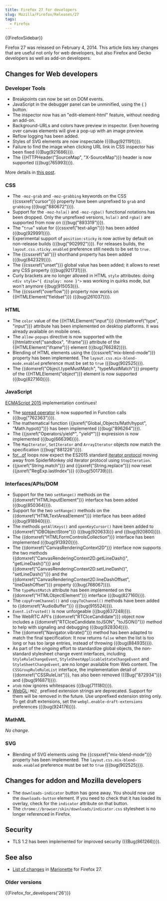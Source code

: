 ```yaml
---
title: Firefox 27 for developers
slug: Mozilla/Firefox/Releases/27
tags:
  - Firefox
---
```


{{FirefoxSidebar}}

Firefox 27 was released on February 4, 2014. This article lists key changes that are useful not only for web developers, but also Firefox and Gecko developers as well as add-on developers.

## Changes for Web developers

### Developer Tools

- Breakpoints can now be set on DOM events.
- JavaScript in the debugger panel can be unminified, using the { } button.
- The inspector now has an "edit-element-html" feature, without needing an add-on.
- Background-URLs and colors have preview in inspector. Even hovering over canvas elements will give a pop-up with an image preview.
- Reflow logging has been added.
- Styles of SVG elements are now inspectable ({{Bug(921191)}}).
- Failure to find the image when clicking URL link in CSS inspector has been fixed ({{Bug(921686)}}).
- The {{HTTPHeader("SourceMap", "X-SourceMap")}} header is now supported ({{bug(765993)}}).

More details in [this post](https://hacks.mozilla.org/2013/11/firefox-developer-tools-episode-27-edit-as-html-codemirror-more/).

### CSS

- The `-moz-grab` and `-moz-grabbing` keywords on the CSS {{cssxref("cursor")}} property have been unprefixed to `grab` and `grabbing` ({{bug("880672")}}).
- Support for the `-moz-hsla()` and `-moz-rgba()` functional notations has been dropped. Only the unprefixed versions, `hsla()` and `rgba()` are supported from now on ({{bug("893319")}}).
- The "`true`" value for {{cssxref("text-align")}} has been added ({{bug(929991)}}).
- Experimental support of `position:sticky` is now active by default on non-release builds ({{bug("902992")}}). For releases builds, the `layout.css.sticky.enabled` preference still needs to be set to `true.`
- The {{cssxref("all")}} shorthand property has been added ({{bug(842329)}}).
- The {{cssxref("unset")}} global value has been added; it allows to reset any CSS property ({{bug(921731)}}).
- Curly brackets are no longer allowed in HTML `style` attributes: doing `<div style="{ display: none }">` was working in quirks mode, but won't anymore {{bug(915053)}}.
- The {{cssxref("overflow")}} property now works on {{HTMLElement("fieldset")}} ({{bug(261037)}}).

### HTML

- The `color` value of the {{HTMLElement("input")}} {{htmlattrxref("type", "input")}} attribute has been implemented on desktop platforms. It was already available on mobile ones.
- The `allow-popups` directive is now supported with the {{htmlattrxref("sandbox", "iframe")}} attribute of the {{HTMLElement("iframe")}} element ({{bug(766282)}}).
- Blending of HTML elements using the {{cssxref("mix-blend-mode")}} property has been implemented. The `layout.css.mix-blend-mode.enabled` preference must be set to `true` ({{bug(902525)}}).
- The {{domxref("Object.typeMustMatch", "typeMustMatch")}} property of the {{HTMLElement("object")}} element is now supported ({{bug(827160)}}).

### JavaScript

[ECMAScript 2015](/en-US/docs/Web/JavaScript/ECMAScript_6_support_in_Mozilla) implementation continues!

- The [spread operator](/en-US/docs/Web/JavaScript/Reference/Operators/Spread_syntax) is now supported in Function calls ({{bug("762363")}}).
- The mathematical function {{jsxref("Global_Objects/Math/hypot", "Math.hypot()")}} has been implemented ({{bug("896264")}}).
- The {{jsxref("Operators/yield*", "yield*")}} expression is now implemented ({{bug(666396)}}).
- The `MapIterator`, `SetIterator` and `ArrayIterator` objects now match the specification ({{bug("881226")}}).
- [for...of](/en-US/docs/Web/JavaScript/Reference/Statements/for...of) loops now expect the ES2015 standard [iterator protocol](/en-US/docs/Web/JavaScript/Reference/Iteration_protocols) moving away from SpiderMonkey old iterator protocol using `StopIteration`.
- {{jsxref("String.match")}} and {{jsxref("String.replace")}} now reset {{jsxref("RegExp.lastIndex")}} ({{bug(501739)}}).

### Interfaces/APIs/DOM

- Support for the two `setRange()` methods on the {{domxref("HTMLInputElement")}} interface has been added ({{bug(850364)}}).
- Support for the two `setRange()` methods on the {{domxref("HTMLTextAreaElement")}} interface has been added ({{bug(918940)}}).
- The methods `getAllKeys()` and `openKeyCursor()` have been added to {{domxref("IDBObjectStore")}} ({{bug(920633)}} and {{bug(920800)}}).
- The {{domxref("HTMLFormControlsCollection")}} interface has been implemented ({{bug(913920)}}).
- The {{domxref("CanvasRenderingContext2D")}} interface now supports the two methods {{domxref("CanvasRenderingContext2D.getLineDash()", "getLineDash()")}} and {{domxref("CanvasRenderingContext2D.setLineDash()", "setLineDash()")}} and the {{domxref("CanvasRenderingContext2D.lineDashOffset", "lineDashOffset")}} property ({{bug(768067)}}).
- The `typeMustMatch` attribute has been implemented on the {{domxref("HTMLObjectElement")}} interface ({{bug(827160)}}).
- The `copyFromChannel()` and `copyToChannel()` methods have been added to {{domxref("AudioBuffer")}} ({{bug(915524)}}).
- `Event.isTrusted()` is now unforgeable ({{bug(637248)}}).
- The WebRTC API's {{domxref("RTCIceCandidate")}} object now includes a {{domxref("RTCIceCandidate.toJSON", "toJSON()")}} method to help with signaling and debugging ({{bug(928304)}}).
- The {{domxref("Navigator.vibrate()")}} method has been adapted to match the final specification: It now returns `false` when the list is too long or has too large entries, instead of throwing ({{bug(884935)}}).
- As part of the ongoing effort to standardize global objects, the non-standard stylesheet change event interfaces, including `StyleRuleChangeEvent`, `StyleSheetApplicableStateChangeEvent` and `StyleSheetChangeEvent`, are no longer available from Web content. The `CSSGroupRuleRuleList` interface, the implementation detail of {{domxref("CSSRuleList")}}, has also been removed ({{Bug("872934")}} and {{bug(916871)}}).
- `atob` now ignores whitespaces ({{bug(711180)}}).
- [WebGL](/en-US/docs/Web/API/WebGL_API): `MOZ_` prefixed extension strings are deprecated. Support for them will be removed in the future. Use unprefixed extension string only. To get draft extensions, set the `webgl.enable-draft-extensions` preferences ({{bug(924176)}}).

### MathML

_No change._

### SVG

- Blending of SVG elements using the {{cssxref("mix-blend-mode")}} property has been implemented. The `layout.css.mix-blend-mode.enabled` preference must be set to `true` ({{bug(902525)}}).

## Changes for addon and Mozilla developers

- The `downloads-indicator` button has gone away. You should now use the `downloads-button` element. If you need to check that it has loaded its overlay, check for the `indicator` attribute on that button.
- The `chrome://browser/skin/downloads/indicator.css` stylesheet is no longer referenced in Firefox.

## Security

- TLS 1.2 has been implemented for improved security ({{Bug(861266)}}).

## See also

- [List of changes](https://bugzilla.mozilla.org/buglist.cgi?resolution=FIXED&component=Marionette&product=Testing&target_milestone=mozilla27) in [Marionette](https://firefox-source-docs.mozilla.org/testing/marionette/index.html) for Firefox 27.

### Older versions

{{Firefox_for_developers('26')}}
